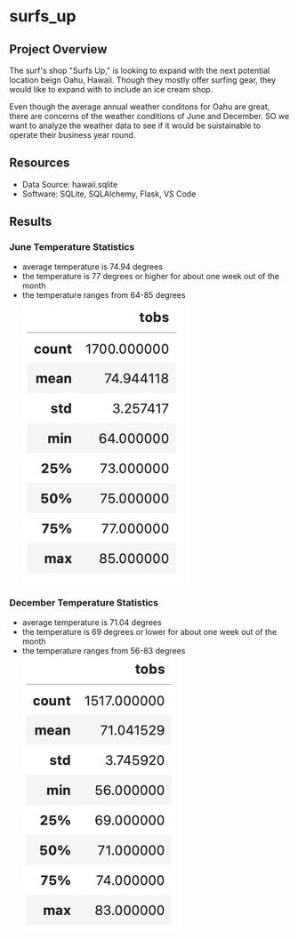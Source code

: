 # surfs_up

## Project Overview

The surf's shop "Surfs Up," is looking to expand with the next potential location beign Oahu, Hawaii. Though they mostly offer surfing gear, they would like to expand with to include an ice cream shop.

Even though the average annual weather conditons for Oahu are great, there are concerns of the weather conditions of June and December. SO we want to analyze the weather data to see if it would be suistainable to operate their business year round.

## Resources
- Data Source: hawaii.sqlite
- Software: SQLite, SQLAlchemy, Flask, VS Code

## Results

### June Temperature Statistics

- average temperature is 74.94 degrees
- the temperature is 77 degrees or higher for about one week out of the month
- the temperature ranges from 64-85 degrees
![This is an image](https://github.com/daryld2239/surfs_up/blob/main/Resources/june_temp.png)

### December Temperature Statistics

- average temperature is 71.04 degrees
- the temperature is 69 degrees or lower for about one week out of the month
- the temperature ranges from 56-83 degrees
![This is an image](https://github.com/daryld2239/surfs_up/blob/main/Resources/dec_temp.png)

